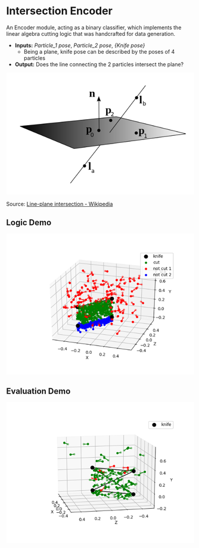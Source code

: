 # Intersection Encoder

An Encoder module, acting as a binary classifier, which implements the linear algebra cutting logic that was handcrafted for data generation.

* **Inputs:** _Particle_1 pose_, _Particle_2 pose_, _{Knife pose}_
  * Being a plane, knife pose can be described by the poses of 4 particles
* **Output:** Does the line connecting the 2 particles intersect the plane?

![](./fig/line_plane_intersection.png "Line-plane intersection logic")

Source: [Line-plane intersection - Wikipedia](https://en.wikipedia.org/wiki/Line%E2%80%93plane_intersection)

## Logic Demo

![](./fig/intersection_encoder_logic_demo.png)

## Evaluation Demo

![](./fig/intersection_encoder_evaluation_demo_2.png)
